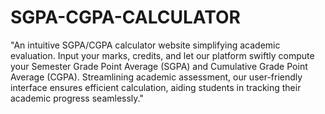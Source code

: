 # SGPA-CGPA-CALCULATOR
"An intuitive SGPA/CGPA calculator website simplifying academic evaluation. Input your marks, credits, and let our platform swiftly compute your Semester Grade Point Average (SGPA) and Cumulative Grade Point Average (CGPA). Streamlining academic assessment, our user-friendly interface ensures efficient calculation, aiding students in tracking their academic progress seamlessly."
